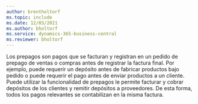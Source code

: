 ```yaml
---
author: brentholtorf
ms.topic: include
ms.date: 12/03/2021
ms.author: bholtorf
ms.service: dynamics-365-business-central
ms.reviewer: bholtorf
---
```

Los prepagos son pagos que se facturan y registran en un pedido de prepago de ventas o compras antes de registrar la factura final. Por ejemplo, puede requerir un depósito antes de fabricar productos bajo pedido o puede requerir el pago antes de enviar productos a un cliente. Puede utilizar la funcionalidad de prepagos le permite facturar y cobrar depósitos de los clientes y remitir depósitos a proveedores. De esta forma, todos los pagos relevantes se contabilizan en la misma factura.  

